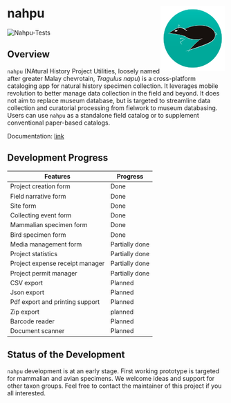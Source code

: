 # nahpu <img src="assets/launcher/ic_rounded.png" alt="nahpu logo" align="right" width="150"/>

![Nahpu-Tests](https://github.com/hhandika/nahpu/workflows/Nahpu-Tests/badge.svg)

## Overview

`nahpu` (NAtural History Project Utilities, loosely named after greater Malay chevrotain, *Tragulus napu*) is a cross-platform cataloging app for natural history specimen collection. It leverages mobile revolution to better manage data collection in the field and beyond. It does not aim to replace museum database, but is targeted to streamline data collection and curatorial processing from fielwork to museum databasing. Users can use `nahpu` as a standalone field catalog or to supplement conventional paper-based catalogs.

Documentation: [link](https://docs.page/hhandika/nahpu-docs)

## Development Progress

| Features                        | Progress       |
| ------------------------------- | -------------- |
| Project creation form           | Done           |
| Field narrative form            | Done           |
| Site form                       | Done           |
| Collecting event form           | Done           |
| Mammalian specimen form         | Done           |
| Bird specimen form              | Done           |
| Media management form           | Partially done |
| Project statistics              | Partially done |
| Project expense receipt manager | Partially done |
| Project permit manager          | Partially done |
| CSV export                      | Planned        |
| Json export                     | Planned        |
| Pdf export and printing support | Planned        |
| Zip export                      | planned        |
| Barcode reader                  | Planned        |
| Document scanner                | Planned        |

## Status of the Development

`nahpu` development is at an early stage. First working prototype is targeted for mammalian and avian specimens. We welcome ideas and support for other taxon groups. Feel free to contact the maintainer of this project if you all interested.
